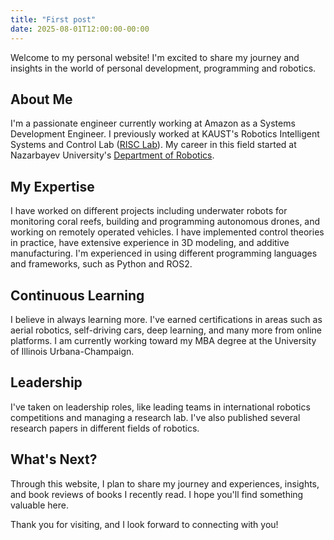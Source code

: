 ```yaml
---
title: "First post"
date: 2025-08-01T12:00:00-00:00
---
```


Welcome to my personal website! I'm excited to share my journey and insights in the world of personal development, programming and robotics.

## About Me

I'm a passionate engineer currently working at Amazon as a Systems Development Engineer. I previously worked at KAUST's Robotics Intelligent Systems and Control Lab ([RISC Lab](https://cemse.kaust.edu.sa/risclab)). My career in this field started at Nazarbayev University's [Department of Robotics](https://research.nu.edu.kz/en/organisations/department-of-robotics).

## My Expertise

I have worked on different projects including underwater robots for monitoring coral reefs, building and programming autonomous drones, and working on remotely operated vehicles. I have implemented control theories in practice, have extensive experience in 3D modeling, and additive manufacturing. I'm experienced in using different programming languages and frameworks, such as Python and ROS2.

## Continuous Learning

I believe in always learning more. I've earned certifications in areas such as aerial robotics, self-driving cars, deep learning, and many more from online platforms. I am currently working toward my MBA degree at the University of Illinois Urbana-Champaign.

## Leadership

I've taken on leadership roles, like leading teams in international robotics competitions and managing a research lab. I've also published several research papers in different fields of robotics.

## What's Next?

Through this website, I plan to share my journey and experiences, insights, and book reviews of books I recently read. I hope you'll find something valuable here.

Thank you for visiting, and I look forward to connecting with you!
